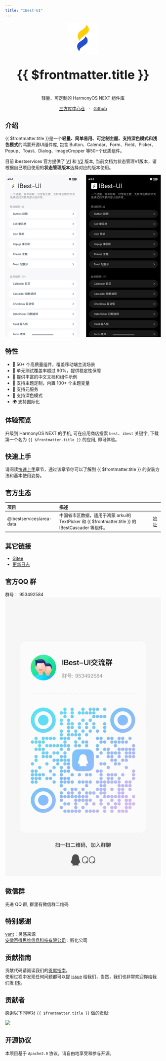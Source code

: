 ```yaml
---
title: "IBest-UI"
---
```


<p align="center">
  <img alt="logo" src="./app_logo.png" width="100">
</p>

<p align="center" style="font-size: 40px;font-weight: bold;">{{ $frontmatter.title }}</p>

<p align="center">轻量、可定制的 HarmonyOS NEXT 组件库</p>

<p align="center">
    <a href="https://ohpm.openharmony.cn/#/cn/detail/@ibestservices%2Fibest-ui">三方库中心仓</a>
    &nbsp;
    ·
    &nbsp;
    <a href="https://github.com/ibestservices/ibest-ui">Github</a>
</p>

## 介绍

{{ $frontmatter.title }}是一个**轻量、简单易用、可定制主题、支持深色模式和浅色模式**的鸿蒙开源UI组件库, 包含 
Button、Calendar、Form、Field、Picker、Popup、Toast、Dialog、ImageCropper 
等50+个优质组件。

目前 ibestservices 官方提供了 <a href="https://ibestui.ibestservices.com/guide/home/" target="_blank">V1</a> 和 <a href="https://ibestuiv2.ibestservices.com/guide/home/" target="_blank">V2</a> 版本, 当前文档为状态管理V1版本，请根据自己项目使用的**状态管理版本**选择对应的版本使用。

<div style="display: flex;justify-content: space-between;">
  <img src="./IBest-UI-Light.png" alt="IBest-UI-Light" style="width: 48%;">
  <img src="./IBest-UI-Dark.png" alt="IBest-UI-Dark" style="width: 48%;">
</div>

## 特性
- 🚀 50+ 个高质量组件，覆盖移动端主流场景
- 💪 单元测试覆盖率超过 90%，提供稳定性保障
- 📖 提供丰富的中文文档和组件示例
- 🍭 支持主题定制，内置 100+ 个主题变量
- 🍭 支持元服务
- 🍭 支持深色模式
- 🌍 支持国际化

## 体验预览

升级到 HarmonyOS NEXT 的手机, 可在应用商店搜索 `best`、`ibest` 关键字, 下载第一个名为 `{{ $frontmatter.title }}` 的应用, 即可体验。

## 快速上手

请阅读[快速上手](../quickstart/index)章节，通过该章节你可以了解到 {{ $frontmatter.title }} 的安装方法和基本使用姿势。

## 官方生态

| 项目        | 描述         |          |
|:-----------|:------------|:----------|
| @ibestservices/area-data | 中国省市区数据，适用于鸿蒙 arkui的 TextPicker 和 {{ $frontmatter.title }} 的 IBestCascader 等组件。 | <a href="https://ohpm.openharmony.cn/#/cn/detail/@ibestservices%2Farea-data">地址</a> |

## 其它链接
- [Gitee](https://gitee.com/ibestservices/ibest-ui)
- [更新日志](https://github.com/ibestservices/ibest-ui/releases)

## 官方QQ 群

群号： 953492584
![QQ群:953492584](./qq.jpg)

## 微信群

先进 QQ 群, 群里有微信群二维码

## 特别感谢

[vant](https://vant-contrib.gitee.io/vant/#/zh-CN/home)：灵感来源   
[安徽百得思维信息科技有限公司](https://www.ibestservices.com/)：孵化公司

## 贡献指南

贡献代码请阅读我们的[贡献指南](../contribution/)。   
使用过程中发现任何问题都可以提 [issue](https://github.com/ibestservices/ibest-ui/issues) 给我们，当然，我们也非常欢迎你给我们发 [PR](https://github.com/ibestservices/ibest-ui/pulls)。

## 贡献者

感谢以下同学对 `{{ $frontmatter.title }}` 做的贡献:   

<a target="_blank" href="https://github.com/ibestservices/ibest-ui/graphs/contributors">
  <img src="https://contrib.rocks/image?repo=ibestservices/ibest-ui" />
</a>

## 开源协议

本项目基于 `Apache2.0` 协议，请自由地享受和参与开源。
